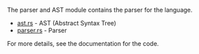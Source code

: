 The parser and AST module contains the parser for the language.

-   [ast.rs](ast.rs) - AST (Abstract Syntax Tree)
-   [parser.rs](parser.rs) - Parser

For more details, see the documentation for the code.
